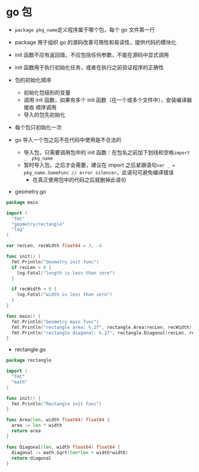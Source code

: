 # go 包

- `package pkg_name`定义程序属于哪个包，每个 go 文件第一行
- package 用于组织 go 的源码改善可用性和易读性，提供代码的模块化
- init 函数不应有返回值，不应包括任何参数，不能在源码中显式调用
- init 函数用于执行初始化任务，或者在执行之前验证程序的正确性
- 包的初始化顺序
  - 初始化包级别的变量
  - 调用 init 函数，如果有多个 init 函数（在一个或多个文件中），安装编译器接收  顺序调用
  - 导入的包先初始化
- 每个包只初始化一次
- go 导入一个包之后不在代码中使用是不合法的
  - 导入包，只需要调用包中的 init 函数：在包名之前加下划线和空格`import _  pkg_name`
  - 暂时导入包，之后才会需要，建议在 import 之后紧跟语句`var _ = pkg_name.SomeFunc // error silencer`，此语句可避免编译错误
    - 在真正使用包中的代码之后就删掉此语句

- geometry.go

```go
package main

import (
  "fmt"
  "geometry/rectangle"
  "log"
)

var recLen, recWidth float64 = 3, -4

func init() {
  fmt.Println("Geometry init func")
  if recLen < 0 {
    log.Fatal("length is less than zero")
  }

  if recWidth < 0 {
    log.Fatal("width is less than zero")
  }
}

func main() {
  fmt.Println("Geometry main func")
  fmt.Println("rectangle area: %.2f", rectangle.Area(recLen, recWidth))
  fmt.Println("rectangle diagonal: %.2f", rectangle.Diagonal(recLen, recWidth))
}
```

- rectangle.go

```go
package rectangle

import (
  "fmt"
  "math"
)

func init() {
  fmt.Println("Rectangle init func")
}

func Area(len, width float64) float64 {
  area := len * width
  return area
}

func Diagonal(len, width float64) float64 {
  diagonal := math.Sqrt(len*len + width*width)
  return diagonal
}
```